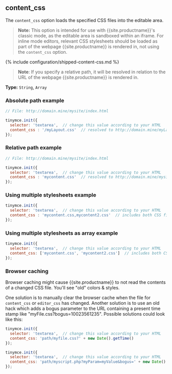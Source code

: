 
## content_css
The `content_css` option loads the specified CSS files into the editable area. 

> **Note:** This option is intended for use with {{site.productname}}'s classic mode, as the editable area is sandboxed within an iframe. For inline mode editors, relevant CSS stylesheets should be loaded as part of the webpage {{site.productname}} is rendered in, not using the `content_css` option.

{% include configuration/shipped-content-css.md %}

> **Note**: If you specify a relative path, it will be resolved in relation to the URL of the webpage {{site.productname}} is rendered in.

**Type:** `String`, `Array`

### Absolute path example

```js
// File: http://domain.mine/mysite/index.html

tinymce.init({
  selector: 'textarea',  // change this value according to your HTML
  content_css : '/myLayout.css'  // resolved to http://domain.mine/myLayout.css
});
```

### Relative path example

```js
// File: http://domain.mine/mysite/index.html

tinymce.init({
  selector: 'textarea',  // change this value according to your HTML
  content_css : 'mycontent.css'  // resolved to http://domain.mine/mysite/mycontent.css
});
```

### Using multiple stylesheets example

```js
tinymce.init({
  selector: 'textarea',  // change this value according to your HTML
  content_css : 'mycontent.css,mycontent2.css'  // includes both CSS files in header
});
```

### Using multiple stylesheets as array example

```js
tinymce.init({
  selector: 'textarea',  // change this value according to your HTML
  content_css: ['mycontent.css', 'mycontent2.css']  // includes both CSS files in header, ability to have CSS with `,` in URL
});
```

### Browser caching

Browser caching might cause {{site.productname}} to not read the contents of a changed CSS file. You'll see "old" colors & styles.

One solution is to manually clear the browser cache when the file for `content_css` or `editor_css` has changed. Another solution is to use an old hack which adds a bogus parameter to the URL containing a present time stamp like "myFile.css?bogus=10023561235". Possible solutions could look like this:

```js
tinymce.init({
  selector: 'textarea',  // change this value according to your HTML
  content_css: 'path/myfile.css?' + new Date().getTime()
});
```

```js
tinymce.init({
  selector: 'textarea',  // change this value according to your HTML
  content_css: 'path/myscript.php?myParam=myValue&bogus=' + new Date().getTime()
});
```
